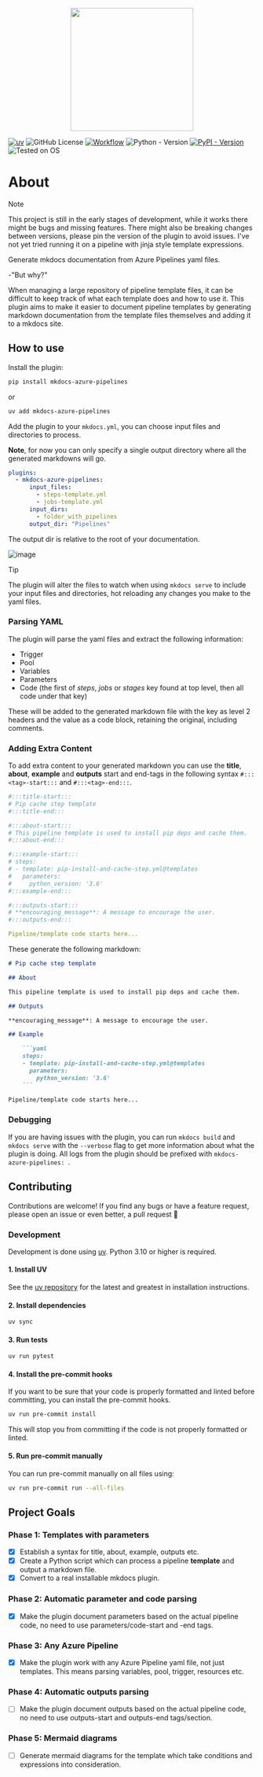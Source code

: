 <p align="center">
  <img src="https://github.com/Wesztman/mkdocs-azure-pipelines/assets/54413402/5d0e50ea-843a-4e63-8660-785371fd63d0" width="250">
</p>

[![uv](https://img.shields.io/endpoint?url=https://raw.githubusercontent.com/astral-sh/uv/main/assets/badge/v0.json)](https://github.com/astral-sh/uv)
![GitHub License](https://img.shields.io/github/license/wesztman/mkdocs-azure-pipelines)
[![Workflow](https://github.com/Wesztman/mkdocs-azure-pipelines/actions/workflows/ci.yml/badge.svg)](https://github.com/Wesztman/mkdocs-azure-pipelines/actions/workflows/ci.yml)
![Python - Version](https://img.shields.io/badge/Python-3.10_|_3.11_|_3.12-blue)
[![PyPI - Version](https://img.shields.io/pypi/v/mkdocs-azure-pipelines)](https://pypi.org/project/mkdocs-azure-pipelines/)
![Tested on OS](https://img.shields.io/badge/Tested_on_OS-Linux_|_Win_|_Mac-blue)

# About

> [!NOTE]
> This project is still in the early stages of development, while it works there might be
> bugs and missing features. There might also be breaking changes between versions, please
> pin the version of the plugin to avoid issues.
> I've not yet tried running it on a pipeline with jinja style template expressions. 

Generate mkdocs documentation from Azure Pipelines yaml files.

-"But why?"

When managing a large repository of pipeline template files, it can be difficult to keep track of what each template does and how to use it. This plugin aims to make it easier to document pipeline templates by generating markdown documentation from the template files themselves and adding it to a mkdocs site.

## How to use

Install the plugin:

```bash
pip install mkdocs-azure-pipelines
```
or
```bash
uv add mkdocs-azure-pipelines
```


Add the plugin to your `mkdocs.yml`, you can choose input files and directories to process.

**Note**, for now you can only specify a single output directory where all the generated markdowns will go.

```yaml
plugins:
  - mkdocs-azure-pipelines:
      input_files:
        - steps-template.yml
        - jobs-template.yml
      input_dirs:
        - folder_with_pipelines
      output_dir: "Pipelines"
```

The output dir is relative to the root of your documentation.

![image](https://github.com/user-attachments/assets/703a50ec-3555-466a-9534-1d7d4d9de934)

> [!TIP]
> The plugin will alter the files to watch when using `mkdocs serve` to include your input
> files and directories, hot reloading any changes you make to the yaml files.

### Parsing YAML

The plugin will parse the yaml files and extract the following information:

- Trigger
- Pool
- Variables
- Parameters
- Code (the first of _steps_, _jobs_ or _stages_ key found at top level, then all code under that key)

These will be added to the generated markdown file with the key as level 2 headers and the value as a code block, retaining the original, including comments.

### Adding Extra Content

To add extra content to your generated markdown you can use the **title**, **about**, **example** and **outputs** start and end-tags in the following syntax `#:::<tag>-start:::` and `#:::<tag>-end:::`.

```yaml
#:::title-start:::
# Pip cache step template
#:::title-end:::

#:::about-start:::
# This pipeline template is used to install pip deps and cache them.
#:::about-end:::

#:::example-start:::
# steps:
# - template: pip-install-and-cache-step.yml@templates
#   parameters:
#     python_version: '3.6'
#:::example-end:::

#:::outputs-start:::
# **encouraging_message**: A message to encourage the user.
#:::outputs-end:::

Pipeline/template code starts here...
```

These generate the following markdown:

````markdown
# Pip cache step template

## About

This pipeline template is used to install pip deps and cache them.

## Outputs

**encouraging_message**: A message to encourage the user.

## Example

    ```yaml
    steps:
    - template: pip-install-and-cache-step.yml@templates
      parameters:
        python_version: '3.6'
    ```

Pipeline/template code starts here...
````

### Debugging

If you are having issues with the plugin, you can run `mkdocs build` and `mkdocs serve` with the `--verbose` flag to get more information about what the plugin is doing. All logs from the plugin should be prefixed with `mkdocs-azure-pipelines: `.

## Contributing

Contributions are welcome! If you find any bugs or have a feature request, please open an issue or even better, a pull request 🥳

### Development

Development is done using [uv](https://docs.astral.sh/uv/). Python 3.10 or higher is required.

#### 1. Install UV

See the [uv repository](https://github.com/astral-sh/uv) for the latest and greatest in installation instructions.

#### 2. Install dependencies

```bash
uv sync
```

#### 3. Run tests

```bash
uv run pytest
```

#### 4. Install the pre-commit hooks

If you want to be sure that your code is properly formatted and linted before committing, you can install the pre-commit hooks.

```bash
uv run pre-commit install
```

This will stop you from committing if the code is not properly formatted or linted.

#### 5. Run pre-commit manually

You can run pre-commit manually on all files using:

```bash
uv run pre-commit run --all-files
```

## Project Goals

### Phase 1: Templates with parameters

- [x] Establish a syntax for title, about, example, outputs etc.
- [x] Create a Python script which can process a pipeline **template** and output a markdown file.
- [x] Convert to a real installable mkdocs plugin.

### Phase 2: Automatic parameter and code parsing

- [x] Make the plugin document parameters based on the actual pipeline code, no need to use parameters/code-start and -end tags.

### Phase 3: Any Azure Pipeline

- [x] Make the plugin work with any Azure Pipeline yaml file, not just templates. This means parsing variables, pool, trigger, resources etc.

### Phase 4: Automatic outputs parsing

- [ ] Make the plugin document outputs based on the actual pipeline code, no need to use outputs-start and outputs-end tags/section.

### Phase 5: Mermaid diagrams

- [ ] Generate mermaid diagrams for the template which take conditions and expressions into consideration.
